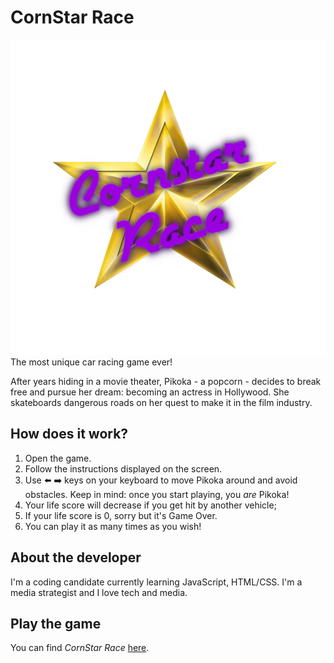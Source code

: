 ﻿# CornStar Race

![CornStar Race logo](https://github.com/jdc212/cornstar-race/blob/8d5863c5cbcee7c023db9b8af4b5ce8227501abe/images/CSlogo.png)
<br>
The most unique car racing game ever!

After years hiding in a movie theater, Pikoka - a popcorn - decides to break free and pursue her dream: becoming an actress in Hollywood. She skateboards dangerous roads on her quest to make it in the film industry.

## How does it work?

1.  Open the game.
2.  Follow the instructions displayed on the screen.
3.  Use ⬅️ ➡️ keys on your keyboard to move Pikoka around and avoid obstacles. Keep in mind: once you start playing, you _are_ Pikoka!
4.  Your life score will decrease if you get hit by another vehicle;
5.  If your life score is 0, sorry but it's Game Over.
6.  You can play it as many times as you wish!

## About the developer

I'm a coding candidate currently learning JavaScript, HTML/CSS. I'm a media strategist and I love tech and media.

## Play the game

You can find _CornStar Race_ [here](https://jdc212.github.io/cornstar-race/).
